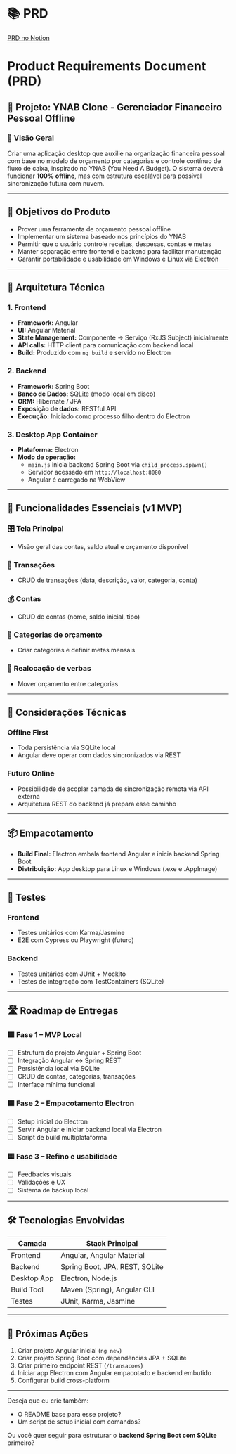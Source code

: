 # 📚 PRD 
[PRD no Notion](https://marlonprado04.notion.site/Product-Requirements-Document-PRD-20cb296b2792800cbd4ecc9bbc57d0e6?source=copy_link)


# Product Requirements Document (PRD)

## 📌 Projeto: **YNAB Clone - Gerenciador Financeiro Pessoal Offline**

### 🧠 Visão Geral

Criar uma aplicação desktop que auxilie na organização financeira pessoal com base no modelo de orçamento por categorias e controle contínuo de fluxo de caixa, inspirado no YNAB (You Need A Budget). O sistema deverá funcionar **100% offline**, mas com estrutura escalável para possível sincronização futura com nuvem.

---

## 🎯 Objetivos do Produto

- Prover uma ferramenta de orçamento pessoal offline
- Implementar um sistema baseado nos princípios do YNAB
- Permitir que o usuário controle receitas, despesas, contas e metas
- Manter separação entre frontend e backend para facilitar manutenção
- Garantir portabilidade e usabilidade em Windows e Linux via Electron

---

## 🧱 Arquitetura Técnica

### 1. **Frontend**

- **Framework:** Angular
- **UI:** Angular Material
- **State Management:** Componente → Serviço (RxJS Subject) inicialmente
- **API calls:** HTTP client para comunicação com backend local
- **Build:** Produzido com `ng build` e servido no Electron

### 2. **Backend**

- **Framework:** Spring Boot
- **Banco de Dados:** SQLite (modo local em disco)
- **ORM:** Hibernate / JPA
- **Exposição de dados:** RESTful API
- **Execução:** Iniciado como processo filho dentro do Electron

### 3. **Desktop App Container**

- **Plataforma:** Electron
- **Modo de operação:**
    - `main.js` inicia backend Spring Boot via `child_process.spawn()`
    - Servidor acessado em `http://localhost:8080`
    - Angular é carregado na WebView

---

## 🧮 Funcionalidades Essenciais (v1 MVP)

### 🎛️ Tela Principal

- Visão geral das contas, saldo atual e orçamento disponível

### 🧾 Transações

- CRUD de transações (data, descrição, valor, categoria, conta)

### 💰 Contas

- CRUD de contas (nome, saldo inicial, tipo)

### 🧩 Categorias de orçamento

- Criar categorias e definir metas mensais

### 🔄 Realocação de verbas

- Mover orçamento entre categorias

---

## 🔐 Considerações Técnicas

### Offline First

- Toda persistência via SQLite local
- Angular deve operar com dados sincronizados via REST

### Futuro Online

- Possibilidade de acoplar camada de sincronização remota via API externa
- Arquitetura REST do backend já prepara esse caminho

---

## 📦 Empacotamento

- **Build Final:** Electron embala frontend Angular e inicia backend Spring Boot
- **Distribuição:** App desktop para Linux e Windows (.exe e .AppImage)

---

## 🧪 Testes

### Frontend

- Testes unitários com Karma/Jasmine
- E2E com Cypress ou Playwright (futuro)

### Backend

- Testes unitários com JUnit + Mockito
- Testes de integração com TestContainers (SQLite)

---

## 🛣️ Roadmap de Entregas

### 🟩 Fase 1 – MVP Local

- [ ]  Estrutura do projeto Angular + Spring Boot
- [ ]  Integração Angular ↔ Spring REST
- [ ]  Persistência local via SQLite
- [ ]  CRUD de contas, categorias, transações
- [ ]  Interface mínima funcional

### 🟦 Fase 2 – Empacotamento Electron

- [ ]  Setup inicial do Electron
- [ ]  Servir Angular e iniciar backend local via Electron
- [ ]  Script de build multiplataforma

### 🟨 Fase 3 – Refino e usabilidade

- [ ]  Feedbacks visuais
- [ ]  Validações e UX
- [ ]  Sistema de backup local

---

## 🛠️ Tecnologias Envolvidas

| Camada | Stack Principal |
| --- | --- |
| Frontend | Angular, Angular Material |
| Backend | Spring Boot, JPA, REST, SQLite |
| Desktop App | Electron, Node.js |
| Build Tool | Maven (Spring), Angular CLI |
| Testes | JUnit, Karma, Jasmine |

---

## 🧭 Próximas Ações

1. Criar projeto Angular inicial (`ng new`)
2. Criar projeto Spring Boot com dependências JPA + SQLite
3. Criar primeiro endpoint REST (`/transacoes`)
4. Iniciar app Electron com Angular empacotado e backend embutido
5. Configurar build cross-platform

---

Deseja que eu crie também:

- O README base para esse projeto?
- Um script de setup inicial com comandos?

Ou você quer seguir para estruturar o **backend Spring Boot com SQLite** primeiro?
